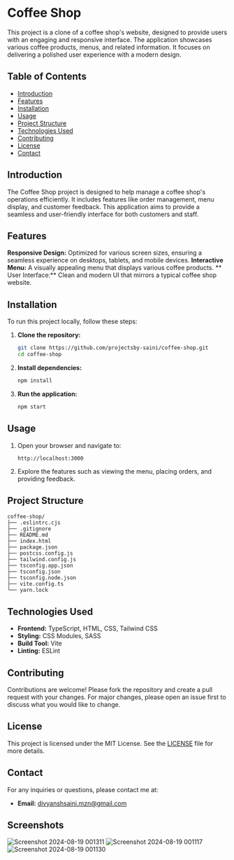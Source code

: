 # Coffee Shop

This project is a clone of a coffee shop's website, designed to provide users with an engaging and responsive interface. The application showcases various coffee products, menus, and related information. It focuses on delivering a polished user experience with a modern design.

## Table of Contents

- [Introduction](#introduction)
- [Features](#features)
- [Installation](#installation)
- [Usage](#usage)
- [Project Structure](#project-structure)
- [Technologies Used](#technologies-used)
- [Contributing](#contributing)
- [License](#license)
- [Contact](#contact)

## Introduction

The Coffee Shop project is designed to help manage a coffee shop's operations efficiently. It includes features like order management, menu display, and customer feedback. This application aims to provide a seamless and user-friendly interface for both customers and staff.

## Features

**Responsive Design:** Optimized for various screen sizes, ensuring a seamless experience on desktops, tablets, and mobile devices.
**Interactive Menu:** A visually appealing menu that displays various coffee products.
** User Interface:** Clean and modern UI that mirrors a typical coffee shop website.

## Installation

To run this project locally, follow these steps:

1. **Clone the repository:**
    ```bash
    git clone https://github.com/projectsby-saini/coffee-shop.git
    cd coffee-shop
    ```

2. **Install dependencies:**
    ```bash
    npm install
    ```

3. **Run the application:**
    ```bash
    npm start
    ```

## Usage

1. Open your browser and navigate to:
    ```
    http://localhost:3000
    ```

2. Explore the features such as viewing the menu, placing orders, and providing feedback.

## Project Structure

```plaintext
coffee-shop/
├── .eslintrc.cjs
├── .gitignore
├── README.md
├── index.html
├── package.json
├── postcss.config.js
├── tailwind.config.js
├── tsconfig.app.json
├── tsconfig.json
├── tsconfig.node.json
├── vite.config.ts
└── yarn.lock
```

## Technologies Used

- **Frontend:** TypeScript, HTML, CSS, Tailwind CSS
- **Styling:** CSS Modules, SASS
- **Build Tool:** Vite
- **Linting:** ESLint

## Contributing

Contributions are welcome! Please fork the repository and create a pull request with your changes. For major changes, please open an issue first to discuss what you would like to change.

## License

This project is licensed under the MIT License. See the [LICENSE](LICENSE) file for more details.

## Contact

For any inquiries or questions, please contact me at:
- **Email:** [divyanshsaini.mzn@gmail.com](mailto:divyanshsaini.mzn@gmail.com)

## Screenshots

![Screenshot 2024-08-19 001311](https://github.com/user-attachments/assets/ed89a0cf-e7f0-44f9-b7d1-c6691ab185c5)
![Screenshot 2024-08-19 001117](https://github.com/user-attachments/assets/94fe81cb-88fc-4371-8614-2a1ac636fa8c)
![Screenshot 2024-08-19 001130](https://github.com/user-attachments/assets/61e46ae1-740e-4273-b7c5-8a1498045f33)

